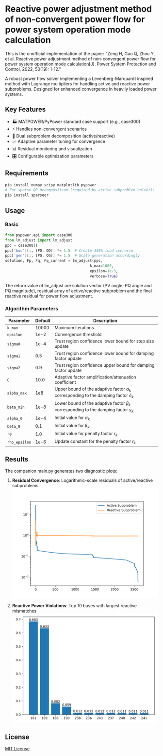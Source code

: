 # Reactive power adjustment method of non-convergent power flow for power system operation mode calculation

This is the unofficial implementation of the paper: "Zeng H, Guo Q, Zhou Y, et al. Reactive power adjustment method of non-convergent power flow for power system operation mode calculation[J]. Power System Protection and Control, 2022, 50(19): 1-12."

A robust power flow solver implementing a Levenberg-Marquardt inspired method with Lagrange multipliers for handling active and reactive power subproblems. Designed for enhanced convergence in heavily loaded power systems.

## Key Features
- 🏭 MATPOWER/PyPower standard case support (e.g., case300)
- ⚡ Handles non-convergent scenarios
- 🔄 Dual subproblem decomposition (active/reactive)
- 📈 Adaptive parameter tuning for convergence
- 📊 Residual monitoring and visualization
- 🎛️ Configurable optimization parameters

## Requirements
```bash
pip install numpy scipy matplotlib pypower
# For sparse QR decomposition (required by active subproblem solver):
pip install sparseqr
```

## Usage

### Basic 

```python
from pypower.api import case300
from lm_adjust import lm_adjust
ppc = case300()
ppc['bus'][:, [PD, QD]] *= 1.5  # Create 150% load scenario
ppc['gen'][:, [PG, QG]] *= 1.5  # Scale generation accordingly
solution, Fp, Fq, Fq_current = lm_adjust(ppc, 
                                       k_max=1000, 
                                       epsilon=1e-3,
                                       verbose=True)
```

The return value of lm_adjust are solution vector (PV angle; PQ angle and PQ magnitude), residual array of active/reactive subproblem and the final reactive residual for power flow adjustment.

### Algorithm Parameters

| Parameter     | Default | Description                          |
|---------------|---------|--------------------------------------|
| `k_max`       | 10000   | Maximum iterations                   |
| `epsilon`     | 1e-2    | Convergence threshold                |
| `sigma0`      | 1e-4    | Trust region confidence lower bound for step size update          |
| `sigma1`      | 0.5    | Trust region confidence lower bound  for damping factor update          |
| `sigma2`      | 0.9    |Trust region confidence upper bound  for damping factor update          |
| `C`      | 10.0    | Adaptive factor amplification/attenuation coefficient          |
| `alpha_max`   | 1e8     | Upper bound of the adaptive factor $\alpha_k$ corresponding to the damping factor $\delta_k$   |
| `beta_min`    | 1e-8    | Lower bound of the adaptive factor $\beta_k$ corresponding to the damping factor $\gamma_k$       |
| `alpha_0`   | 1e-4     | Initial value for $\alpha_k$   |
| `beta_0`    | 0.1    | Initial value for $\beta_k$          |
| `r0`   | 1.0     |  Initial value for penalty factor $r_k$   |
| `rho_epsilon`    | 1e-6   | Update constant for the penalty factor $r_k$ |

## Results

The companion main.py generates two diagnostic plots:

1. **Residual Convergence**: Logarithmic-scale residuals of active/reactive subproblems
   ![Residual Plot](residual.png)

2. **Reactive Power Violations**: Top 10 buses with largest reactive mismatches
   ![Reactive Violations](reactive.png)

## License
[MIT License](LICENSE)

